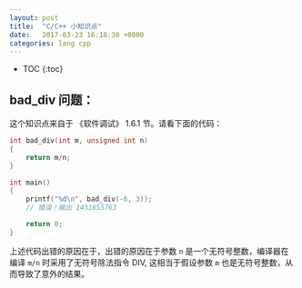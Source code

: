 ```yaml
---
layout: post
title:  "C/C++ 小知识点"
date:   2017-03-23 16:18:30 +0800
categories: lang cpp
---
```


* TOC
{:toc}

## bad_div 问题：

这个知识点来自于 《软件调试》 1.6.1 节。请看下面的代码：

```c
int bad_div(int m, unsigned int n)
{
	return m/n;
}

int main()
{
	printf("%d\n", bad_div(-6, 3));
	// 错误！输出 1431655763

	return 0;
}
```

上述代码出错的原因在于，出错的原因在于参数 `n` 是一个无符号整数，编译器在编译 `m/n` 时采用了无符号除法指令 DIV, 这相当于假设参数 `m` 也是无符号整数，从而导致了意外的结果。